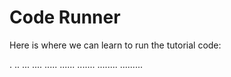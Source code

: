 # Code Runner #

Here is where we can learn to run the tutorial code:

.
..
...
....
.....
......
.......
........
.........
